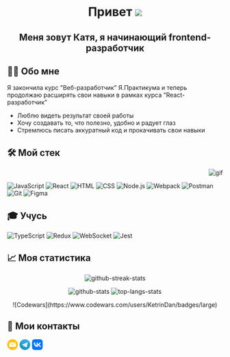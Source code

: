 <h1 align="center">Привет <img src="https://media.giphy.com/media/hvRJCLFzcasrR4ia7z/giphy.gif" width="30px"></h1>
<h2 align="center">Меня зовут Катя, я начинающий frontend-разработчик</h2>

## 👩‍💻 Обо мне

Я закончила курс "Веб-разработчик" Я.Практикума и теперь продолжаю расширять свои навыки в рамках курса "React-разработчик"

* Люблю видеть результат своей работы
* Хочу создавать то, что полезно, удобно и радует глаз
* Стремлюсь писать аккуратный код и прокачивать свои навыки

## 🛠️ Мой стек

<div width=100%>

<p align="right" justify="center"><img src="https://media.giphy.com/media/L1R1tvI9svkIWwpVYr/giphy.gif" alt="gif" width="320px"/></p>

<p width="50%">
<img src="https://img.shields.io/badge/JavaScript-grey?logo=javascript&style=plastic" alt="JavaScript"/>
<img src="https://img.shields.io/badge/React-grey?logo=react&style=plastic" alt="React"/>
<img src="https://img.shields.io/badge/HTML-grey?logo=html5&style=plastic" alt="HTML"/>
<img src="https://img.shields.io/badge/CSS-grey?logo=css3&logoColor=blue&style=plastic" alt="CSS"/>
<img src="https://img.shields.io/badge/Node.js-grey?logo=node.js&style=plastic" alt="Node.js"/>
<img src="https://img.shields.io/badge/Webpack-grey?logo=webpack&style=plastic" alt="Webpack"/>
<img src="https://img.shields.io/badge/Postman-grey?logo=postman&style=plastic" alt="Postman"/>
<img src="https://img.shields.io/badge/Git-grey?logo=git&style=plastic" alt="Git"/>
<img src="https://img.shields.io/badge/Figma-grey?logo=figma&logoColor=violet&style=plastic" alt="Figma"/>
</p>

</div>

## 🎓 Учусь

<p>
<img src="https://img.shields.io/badge/TypeScript-grey?logo=typescript&style=plastic" alt="TypeScript"/>
<img src="https://img.shields.io/badge/Redux-grey?logo=redux&style=plastic" alt="Redux"/>
<img src="https://img.shields.io/badge/WebSocket-grey?logo=websocket&style=plastic" alt="WebSocket"/>
<img src="https://img.shields.io/badge/Jest-grey?logo=jest&style=plastic" alt="Jest"/>
</p>

## 📈 Моя статистика

<p align="center"><img src="http://github-readme-streak-stats.herokuapp.com?user=ketrindan&theme=dark&background=000000" alt="github-streak-stats" /></p>

<p align="center"><img src="https://github-readme-stats.vercel.app/api?username=ketrindan&show_icons=true&theme=dark&background=000000" height="170px" alt="github-stats"/>&nbsp;<img src="https://github-readme-stats.vercel.app/api/top-langs/?username=ketrindan&layout=compact&theme=dark&background=000000" height="170px" alt="top-langs-stats"/></p>

<p align="center">![Codewars](https://www.codewars.com/users/KetrinDan/badges/large)</p>

## 📧 Мои контакты

<p>
<a href="mailto:keitilins@yandex.ru"><img src="./icons/email.png" width="25px" alt="Email"/></a>
<a href="https://t.me/ketrin_dan"><img src="https://github.com/github/explore/blob/main/topics/telegram/telegram.png?raw=true" width="25px" alt="Telegram"/></a>
<a href="https://vk.com/id58924783"><img src="https://github.com/github/explore/blob/main/topics/vk/vk.png?raw=true" width="25px" alt="vk"/></a>
</p>